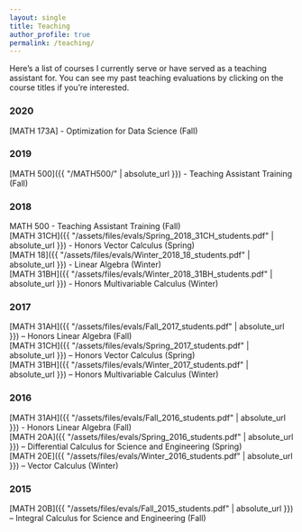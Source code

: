 ```yaml
---
layout: single
title: Teaching
author_profile: true
permalink: /teaching/
---
```


Here’s a list of courses I currently serve or have served as a teaching assistant for. You can see my past teaching evaluations by clicking on the course titles if you’re interested.

### 2020
[MATH 173A] - Optimization for Data Science (Fall)

### 2019
[MATH 500]({{ "/MATH500/" | absolute_url }})  - Teaching Assistant Training (Fall)  

### 2018

MATH 500  - Teaching Assistant Training (Fall)  
[MATH 31CH]({{ "/assets/files/evals/Spring_2018_31CH_students.pdf" | absolute_url }}) - Honors Vector Calculus (Spring)  
[MATH 18]({{ "/assets/files/evals/Winter_2018_18_students.pdf" | absolute_url }}) - Linear Algebra (Winter)  
[MATH 31BH]({{ "/assets/files/evals/Winter_2018_31BH_students.pdf" | absolute_url }}) - Honors Multivariable Calculus (Winter)

### 2017

[MATH 31AH]({{ "/assets/files/evals/Fall_2017_students.pdf" | absolute_url }}) – Honors Linear Algebra (Fall)  
[MATH 31CH]({{ "/assets/files/evals/Spring_2017_students.pdf" | absolute_url }}) – Honors Vector Calculus (Spring)  
[MATH 31BH]({{ "/assets/files/evals/Winter_2017_students.pdf" | absolute_url }}) – Honors Multivariable Calculus (Winter)

### 2016

[MATH 31AH]({{ "/assets/files/evals/Fall_2016_students.pdf" | absolute_url }}) - Honors Linear Algebra (Fall)  
[MATH 20A]({{ "/assets/files/evals/Spring_2016_students.pdf" | absolute_url }}) – Differential Calculus for Science and Engineering (Spring)  
[MATH 20E]({{ "/assets/files/evals/Winter_2016_students.pdf" | absolute_url }}) – Vector Calculus (Winter)

### 2015

[MATH 20B]({{ "/assets/files/evals/Fall_2015_students.pdf" | absolute_url }}) – Integral Calculus for Science and Engineering (Fall)
